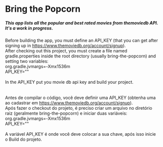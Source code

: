 <h1>Bring the Popcorn</h1>
<h5>This app lists all the popular and best rated movies from themoviedb API. It's a work in progress.</h5>

Before building the app, you must define an API_KEY (that you can get after signing up in https://www.themoviedb.org/account/signup).<br/>
After checking out this project, you must create a file named gradle.properties inside the root directory (usually bring-the-popcorn)
and setting two variables: <br/>
org.gradle.jvmargs=-Xmx1536m<br/>
API_KEY=""<br/>
<br/>
In the API_KEY put you movie db api key and build your project.<br/>
<br/>
<br/>
Antes de compilar o código, você deve definir uma API_KEY (obtenha uma ao cadastrar em https://www.themoviedb.org/account/signup).<br/>
Após fazer o checkout do projeto, é preciso criar um arquivo no diretório raiz (geralmente bring-the-popcorn) e iniciar duas variáveis: <br/>
org.gradle.jvmargs=-Xmx1536m <br/>
API_KEY="" <br/>
<br/>
A variável API_KEY é onde você deve colocar a sua chave, após isso inicie o Build do projeto. 

